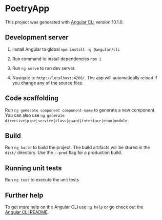 # PoetryApp

This project was generated with [Angular CLI](https://github.com/angular/angular-cli) version 10.1.0.

## Development server

1. Install Angular to global `npm install -g @angular/cli`

2. Run command to install dependencies `npm i`

3. Run `ng serve` to run dev server. 

4. Navigate to `http://localhost:4200/`. The app will automatically reload if you change any of the source files.

## Code scaffolding

Run `ng generate component component-name` to generate a new component. You can also use `ng generate directive|pipe|service|class|guard|interface|enum|module`.

## Build

Run `ng build` to build the project. The build artifacts will be stored in the `dist/` directory. Use the `--prod` flag for a production build.

## Running unit tests

Run `ng test` to execute the unit tests

## Further help

To get more help on the Angular CLI use `ng help` or go check out the [Angular CLI README](https://github.com/angular/angular-cli/blob/master/README.md).
